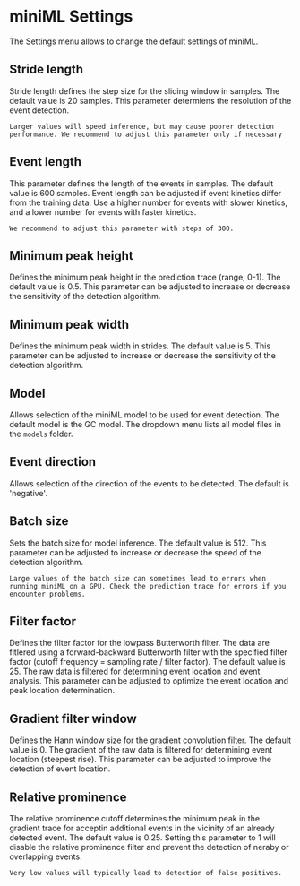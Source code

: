 # miniML Settings

The Settings menu allows to change the default settings of miniML.

## Stride length

Stride length defines the step size for the sliding window in samples. The default value is 20 samples. This parameter determiens the resolution of the event detection.

```{tip}
Larger values will speed inference, but may cause poorer detection performance. We recommend to adjust this parameter only if necessary
```

## Event length

This parameter defines the length of the events in samples. The default value is 600 samples. Event length can be adjusted if event kinetics differ from the training data. Use a higher number for events with slower kinetics, and a lower number for events with faster kinetics. 

```{tip}
We recommend to adjust this parameter with steps of 300.
```

## Minimum peak height

Defines the minimum peak height in the prediction trace (range, 0-1). The default value is 0.5. This parameter can be adjusted to increase or decrease the sensitivity of the detection algorithm. 

## Minimum peak width

Defines the minimum peak width in strides. The default value is 5. This parameter can be adjusted to increase or decrease the sensitivity of the detection algorithm.

## Model

Allows selection of the miniML model to be used for event detection. The default model is the GC model. The dropdown menu lists all model files in the `models` folder.

## Event direction

Allows selection of the direction of the events to be detected. The default is 'negative'.

## Batch size

Sets the batch size for model inference. The default value is 512. This parameter can be adjusted to increase or decrease the speed of the detection algorithm. 

```{important}
Large values of the batch size can sometimes lead to errors when running miniML on a GPU. Check the prediction trace for errors if you encounter problems.
```

## Filter factor

Defines the filter factor for the lowpass Butterworth filter. The data are fitlered using a forward-backward Butterworth filter with the specified filter factor (cutoff frequency = sampling rate / filter factor). The default value is 25. The raw data is filtered for determining event location and event analysis. This parameter can be adjusted to optimize the event location and peak location determination.

## Gradient filter window

Defines the Hann window size for the gradient convolution filter. The default value is 0. The gradient of the raw data is filtered for determining event location (steepest rise). This parameter can be adjusted to improve the detection of event location.

## Relative prominence

The relative prominence cutoff determines the minimum peak in the gradient trace for acceptin additional events in the vicinity of an already detected event. The default value is 0.25. Setting this parameter to 1 will disable the relative prominence filter and prevent the detection of neraby or overlapping events.

```{important}
Very low values will typically lead to detection of false positives.
```